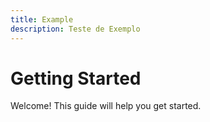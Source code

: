```yaml
---
title: Example
description: Teste de Exemplo
---
```

# Getting Started

Welcome! This guide will help you get started.
